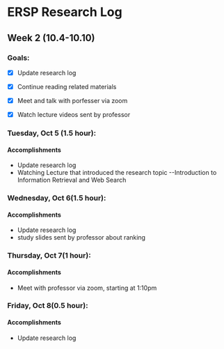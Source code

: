 # ERSP Research Log
## Week 2 (10.4-10.10)
### Goals:

- [x] Update research log
- [x] Continue reading related materials
- [x] Meet and talk with porfesser via zoom
- [x] Watch lecture videos sent by professor


### Tuesday, Oct 5 (1.5 hour):
#### Accomplishments
- Update research log
- Watching Lecture that introduced the research topic
--Introduction to Information Retrieval and Web Search 

### Wednesday, Oct 6(1.5 hour):
#### Accomplishments
- Update research log
- study slides sent by professor about ranking

### Thursday, Oct 7(1 hour):
#### Accomplishments
- Meet with professor via zoom, starting at 1:10pm

### Friday, Oct 8(0.5 hour):
#### Accomplishments
- Update research log

